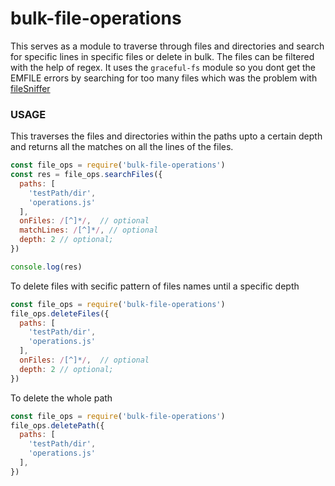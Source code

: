 # bulk-file-operations
This serves as a module to traverse through files and directories and search for specific lines in specific files or delete in bulk. The files can be filtered with the help of regex.
It uses the `graceful-fs` module so you dont get the EMFILE errors by searching for too many files which was the problem with [fileSniffer](https://www.npmjs.com/package/filesniffer)

### USAGE
This traverses the files and directories within the paths upto a certain depth and returns all the matches on all the lines of the files.

```javascript
const file_ops = require('bulk-file-operations')
const res = file_ops.searchFiles({
  paths: [
    'testPath/dir',
    'operations.js'
  ],
  onFiles: /[^]*/,  // optional
  matchLines: /[^]*/, // optional
  depth: 2 // optional;
})

console.log(res)
```
To delete files with secific pattern of files names until a specific depth

```javascript
const file_ops = require('bulk-file-operations')
file_ops.deleteFiles({
  paths: [
    'testPath/dir',
    'operations.js'
  ],
  onFiles: /[^]*/,  // optional
  depth: 2 // optional;
})
```
To delete the whole path

```javascript
const file_ops = require('bulk-file-operations')
file_ops.deletePath({
  paths: [
    'testPath/dir',
    'operations.js'
  ],
})
```

